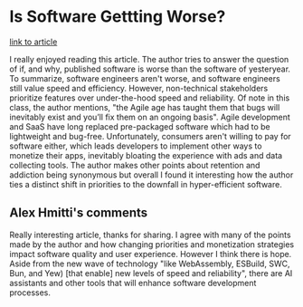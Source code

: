 # Is Software Gettting Worse?

[link to article](https://stackoverflow.blog/2023/12/25/is-software-getting-worse/)

I really enjoyed reading this article. The author tries to answer the question of if, and why, published software is worse than the software of yesteryear. To summarize, software engineers aren't worse, and software engineers still value speed and efficiency. However, non-technical stakeholders prioritize features over under-the-hood speed and reliability. Of note in this class, the author mentions, "the Agile age has taught them that bugs will inevitably exist and you’ll fix them on an ongoing basis". Agile development and SaaS have long replaced pre-packaged software which had to be lightweight and bug-free. Unfortunately, consumers aren't willing to pay for software either, which leads developers to implement other ways to monetize their apps, inevitably bloating the experience with ads and data collecting tools. The author makes other points about retention and addiction being synonymous but overall I found it interesting how the author ties a distinct shift in priorities to the downfall in hyper-efficient software. 

## Alex Hmitti's comments

Really interesting article, thanks for sharing. I agree with many of the points made by the author and how changing priorities and monetization strategies impact software quality and user experience. However I think there is hope. Aside from the new wave of technology "like WebAssembly, ESBuild, SWC, Bun, and Yew) [that enable] new levels of speed and reliability", there are AI assistants and other tools that will enhance software development processes.